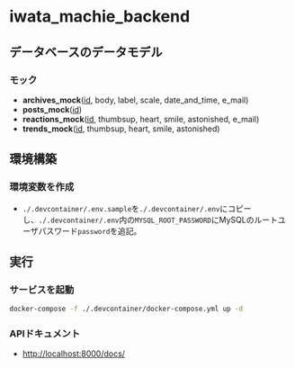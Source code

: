 # iwata_machie_backend

## データベースのデータモデル

### モック

* **archives_mock**(<u>id</u>, body, label, scale, date_and_time, e_mail)
* **posts_mock**(<u>id</u>)
* **reactions_mock**(<u>id</u>, thumbsup, heart, smile, astonished, e_mail)
* **trends_mock**(<u>id</u>, thumbsup, heart, smile, astonished)

## 環境構築

### 環境変数を作成

* `./.devcontainer/.env.sample`を`./.devcontainer/.env`にコピーし、`./.devcontainer/.env`内の`MYSQL_ROOT_PASSWORD`にMySQLのルートユーザパスワード`password`を追記。

## 実行

### サービスを起動

```bash
docker-compose -f ./.devcontainer/docker-compose.yml up -d
```

### APIドキュメント

* [http://localhost:8000/docs/](http://localhost:8000/docs/)